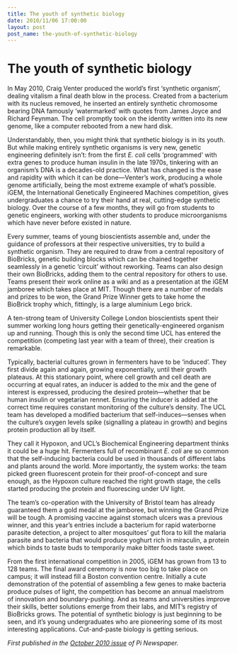 ```yaml
---
title: The youth of synthetic biology
date: 2010/11/06 17:00:00
layout: post
post_name: the-youth-of-synthetic-biology
---
```

# The youth of synthetic biology

In May 2010, Craig Venter produced the world’s first ‘synthetic organism’, dealing vitalism a final death blow in the process. Created from a bacterium with its nucleus removed, he inserted an entirely synthetic chromosome bearing DNA famously ‘watermarked’ with quotes from James Joyce and Richard Feynman. The cell promptly took on the identity written into its new genome, like a computer rebooted from a new hard disk.

Understandably, then, you might think that synthetic biology is in its youth. But while making entirely synthetic organisms is very new, genetic engineering definitely isn’t: from the first _E. coli_ cells ‘programmed’ with extra genes to produce human insulin in the late 1970s, tinkering with an organism’s DNA is a decades-old practice. What has changed is the ease and rapidity with which it can be done—Venter’s work, producing a whole genome artificially, being the most extreme example of what’s possible. iGEM, the International Genetically Engineered Machines competition, gives undergraduates a chance to try their hand at real, cutting-edge synthetic biology. Over the course of a few months, they will go from students to genetic engineers, working with other students to produce microorganisms which have never before existed in nature.

Every summer, teams of young bioscientists assemble and, under the guidance of professors at their respective universities, try to build a synthetic organism. They are required to draw from a central repository of BioBricks, genetic building blocks which can be chained together seamlessly in a genetic ‘circuit’ without reworking. Teams can also design their own BioBricks, adding them to the central repository for others to use. Teams present their work online as a wiki and as a presentation at the iGEM jamboree which takes place at MIT. Though there are a number of medals and prizes to be won, the Grand Prize Winner gets to take home the BioBrick trophy which, fittingly, is a large aluminium Lego brick.

A ten-strong team of University College London bioscientists spent their summer working long hours getting their genetically-engineered organism up and running. Though this is only the second time UCL has entered the competition (competing last year with a team of three), their creation is remarkable.

Typically, bacterial cultures grown in fermenters have to be ‘induced’. They first divide again and again, growing exponentially, until their growth plateaus. At this stationary point, where cell growth and cell death are occurring at equal rates, an inducer is added to the mix and the gene of interest is expressed, producing the desired protein—whether that be human insulin or vegetarian rennet. Ensuring the inducer is added at the correct time requires constant monitoring of the culture’s density. The UCL team has developed a modified bacterium that self-induces—senses when the culture’s oxygen levels spike (signalling a plateau in growth) and begins protein production all by itself.

They call it Hypoxon, and UCL’s Biochemical Engineering department thinks it could be a huge hit. Fermenters full of recombinant _E. coli_ are so common that the self-inducing bacteria could be used in thousands of different labs and plants around the world. More importantly, the system works: the team picked green fluorescent protein for their proof-of-concept and sure enough, as the Hypoxon culture reached the right growth stage, the cells started producing the protein and fluorescing under UV light.

The team’s co-operation with the University of Bristol team has already guaranteed them a gold medal at the jamboree, but winning the Grand Prize will be tough. A promising vaccine against stomach ulcers was a previous winner, and this year’s entries include a bacterium for rapid waterborne parasite detection, a project to alter mosquitoes’ gut flora to kill the malaria parasite and bacteria that would produce yoghurt rich in miraculin, a protein which binds to taste buds to temporarily make bitter foods taste sweet.

From the first international competition in 2005, iGEM has grown from 13 to 128 teams. The final award ceremony is now too big to take place on campus; it will instead fill a Boston convention centre. Initially a cute demonstration of the potential of assembling a few genes to make bacteria produce pulses of light, the competition has become an annual maelstrom of innovation and boundary-pushing. And as teams and universities improve their skills, better solutions emerge from their labs, and MIT’s registry of BioBricks grows. The potential of synthetic biology is just beginning to be seen, and it’s young undergraduates who are pioneering some of its most interesting applications. Cut-and-paste biology is getting serious.

_First published in the [October 2010 issue](http://www.pimedia.org.uk/science/2010/10/27/the-future-of-synthetic-biology.html) of Pi Newspaper._
